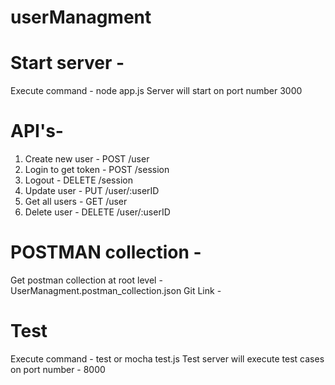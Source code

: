 # userManagment

# Start server -

Execute command - node app.js 
Server will start on port number 3000


# API's-

1. Create new user - POST /user
2. Login to get token - POST /session 
3. Logout - DELETE /session
4. Update user - PUT /user/:userID
5. Get all users - GET /user
6. Delete user - DELETE /user/:userID

# POSTMAN collection - 

Get postman collection at root level - UserManagment.postman_collection.json
Git Link - 

# Test

Execute command - test or mocha test.js
Test server will execute test cases on port number - 8000



